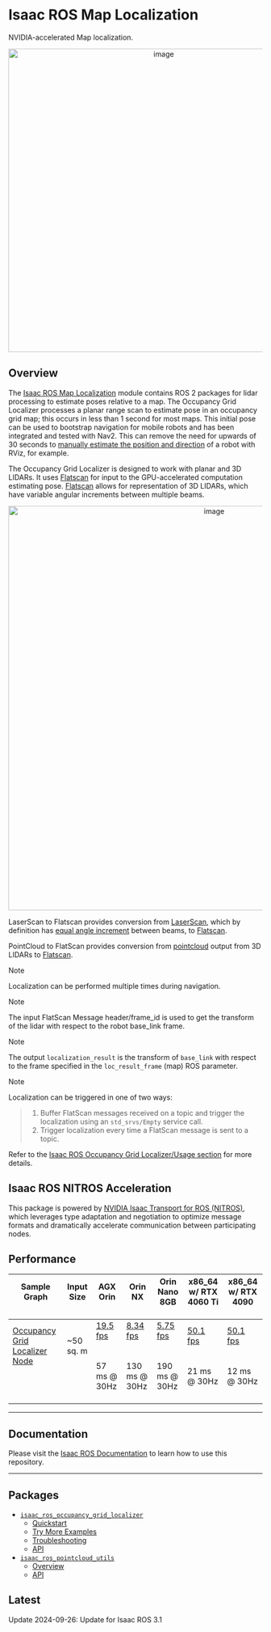 # Isaac ROS Map Localization

NVIDIA-accelerated Map localization.

<div align="center"><a class="reference internal image-reference" href="https://media.githubusercontent.com/media/NVIDIA-ISAAC-ROS/.github/main/resources/isaac_ros_docs/repositories_and_packages/isaac_ros_map_localization/occupancy_grid_localizer.gif/"><img alt="image" src="https://media.githubusercontent.com/media/NVIDIA-ISAAC-ROS/.github/main/resources/isaac_ros_docs/repositories_and_packages/isaac_ros_map_localization/occupancy_grid_localizer.gif/" width="600px"/></a></div>

## Overview

The [Isaac ROS Map Localization](https://github.com/NVIDIA-ISAAC-ROS/isaac_ros_map_localization) module contains ROS 2 packages for lidar
processing to estimate poses relative to a map. The Occupancy Grid
Localizer processes a planar range scan to estimate pose in an occupancy
grid map; this occurs in less than 1 second for most maps. This initial
pose can be used to bootstrap navigation for mobile robots and has been
integrated and tested with Nav2. This can remove the need for upwards of
30 seconds to [manually estimate the position and
direction](https://youtu.be/IrJmuow1r7g?t=1029) of a robot with RViz,
for example.

The Occupancy Grid Localizer is designed to work with planar and 3D
LIDARs. It uses
[Flatscan](https://github.com/NVIDIA-ISAAC-ROS/isaac_ros_common/blob/main/isaac_ros_pointcloud_interfaces/msg/FlatScan.msg)
for input to the GPU-accelerated computation estimating pose.
[Flatscan](https://github.com/NVIDIA-ISAAC-ROS/isaac_ros_common/blob/main/isaac_ros_pointcloud_interfaces/msg/FlatScan.msg)
allows for representation of 3D LIDARs, which have variable angular
increments between multiple beams.

<div align="center"><a class="reference internal image-reference" href="https://media.githubusercontent.com/media/NVIDIA-ISAAC-ROS/.github/main/resources/isaac_ros_docs/repositories_and_packages/isaac_ros_map_localization/isaac_ros_map_localization_nodegraph.png/"><img alt="image" src="https://media.githubusercontent.com/media/NVIDIA-ISAAC-ROS/.github/main/resources/isaac_ros_docs/repositories_and_packages/isaac_ros_map_localization/isaac_ros_map_localization_nodegraph.png/" width="800px"/></a></div>

LaserScan to Flatscan provides conversion from
[LaserScan](https://github.com/ros2/common_interfaces/blob/humble/sensor_msgs/msg/LaserScan.msg),
which by definition has [equal angle
increment](https://github.com/ros2/common_interfaces/blob/humble/sensor_msgs/msg/LaserScan.msg#L16)
between beams, to
[Flatscan](https://github.com/NVIDIA-ISAAC-ROS/isaac_ros_common/blob/main/isaac_ros_pointcloud_interfaces/msg/FlatScan.msg).

PointCloud to FlatScan provides conversion from
[pointcloud](https://github.com/ros2/common_interfaces/blob/humble/sensor_msgs/msg/PointCloud2.msg)
output from 3D LIDARs to
[Flatscan](https://github.com/NVIDIA-ISAAC-ROS/isaac_ros_common/blob/main/isaac_ros_pointcloud_interfaces/msg/FlatScan.msg).

> [!Note]
> Localization can be performed multiple times during
> navigation.

> [!Note]
> The input FlatScan Message header/frame_id is
> used to get the transform of the lidar with respect to the robot
> base_link frame.

> [!Note]
> The output `localization_result` is the
> transform of `base_link` with respect to the frame specified in the
> `loc_result_frame` (map) ROS parameter.

> [!Note]
> Localization can
> be triggered in one of two ways:

> 1. Buffer FlatScan messages received on a topic and trigger the
>    localization using an `std_srvs/Empty` service call.
> 2. Trigger localization every time a FlatScan message is sent to a
>    topic.

Refer to the [Isaac ROS Occupancy Grid Localizer/Usage section](https://nvidia-isaac-ros.github.io/repositories_and_packages/isaac_ros_map_localization/isaac_ros_occupancy_grid_localizer/index.html) for more details.

## Isaac ROS NITROS Acceleration

This package is powered by [NVIDIA Isaac Transport for ROS (NITROS)](https://developer.nvidia.com/blog/improve-perception-performance-for-ros-2-applications-with-nvidia-isaac-transport-for-ros/), which leverages type adaptation and negotiation to optimize message formats and dramatically accelerate communication between participating nodes.

## Performance

| Sample Graph<br/><br/>                                                                                                                                                                                                  | Input Size<br/><br/>          | AGX Orin<br/><br/>                                                                                                                                                     | Orin NX<br/><br/>                                                                                                                                                      | Orin Nano 8GB<br/><br/>                                                                                                                                                  | x86_64 w/ RTX 4060 Ti<br/><br/>                                                                                                                                          | x86_64 w/ RTX 4090<br/><br/>                                                                                                                                           |
|-------------------------------------------------------------------------------------------------------------------------------------------------------------------------------------------------------------------------|-------------------------------|------------------------------------------------------------------------------------------------------------------------------------------------------------------------|------------------------------------------------------------------------------------------------------------------------------------------------------------------------|--------------------------------------------------------------------------------------------------------------------------------------------------------------------------|--------------------------------------------------------------------------------------------------------------------------------------------------------------------------|------------------------------------------------------------------------------------------------------------------------------------------------------------------------|
| [Occupancy Grid Localizer Node](https://github.com/NVIDIA-ISAAC-ROS/isaac_ros_benchmark/blob/main/benchmarks/isaac_ros_occupancy_grid_localizer_benchmark/scripts/isaac_ros_grid_localizer_node.py)<br/><br/><br/><br/> | ~50 sq. m<br/><br/><br/><br/> | [19.5 fps](https://github.com/NVIDIA-ISAAC-ROS/isaac_ros_benchmark/blob/main/results/isaac_ros_grid_localizer_node-agx_orin.json)<br/><br/><br/>57 ms @ 30Hz<br/><br/> | [8.34 fps](https://github.com/NVIDIA-ISAAC-ROS/isaac_ros_benchmark/blob/main/results/isaac_ros_grid_localizer_node-orin_nx.json)<br/><br/><br/>130 ms @ 30Hz<br/><br/> | [5.75 fps](https://github.com/NVIDIA-ISAAC-ROS/isaac_ros_benchmark/blob/main/results/isaac_ros_grid_localizer_node-orin_nano.json)<br/><br/><br/>190 ms @ 30Hz<br/><br/> | [50.1 fps](https://github.com/NVIDIA-ISAAC-ROS/isaac_ros_benchmark/blob/main/results/isaac_ros_grid_localizer_node-nuc_4060ti.json)<br/><br/><br/>21 ms @ 30Hz<br/><br/> | [50.1 fps](https://github.com/NVIDIA-ISAAC-ROS/isaac_ros_benchmark/blob/main/results/isaac_ros_grid_localizer_node-x86_4090.json)<br/><br/><br/>12 ms @ 30Hz<br/><br/> |

---

## Documentation

Please visit the [Isaac ROS Documentation](https://nvidia-isaac-ros.github.io/repositories_and_packages/isaac_ros_map_localization/index.html) to learn how to use this repository.

---

## Packages

* [`isaac_ros_occupancy_grid_localizer`](https://nvidia-isaac-ros.github.io/repositories_and_packages/isaac_ros_map_localization/isaac_ros_occupancy_grid_localizer/index.html)
  * [Quickstart](https://nvidia-isaac-ros.github.io/repositories_and_packages/isaac_ros_map_localization/isaac_ros_occupancy_grid_localizer/index.html#quickstart)
  * [Try More Examples](https://nvidia-isaac-ros.github.io/repositories_and_packages/isaac_ros_map_localization/isaac_ros_occupancy_grid_localizer/index.html#try-more-examples)
  * [Troubleshooting](https://nvidia-isaac-ros.github.io/repositories_and_packages/isaac_ros_map_localization/isaac_ros_occupancy_grid_localizer/index.html#troubleshooting)
  * [API](https://nvidia-isaac-ros.github.io/repositories_and_packages/isaac_ros_map_localization/isaac_ros_occupancy_grid_localizer/index.html#api)
* [`isaac_ros_pointcloud_utils`](https://nvidia-isaac-ros.github.io/repositories_and_packages/isaac_ros_map_localization/isaac_ros_pointcloud_utils/index.html)
  * [Overview](https://nvidia-isaac-ros.github.io/repositories_and_packages/isaac_ros_map_localization/isaac_ros_pointcloud_utils/index.html#overview)
  * [API](https://nvidia-isaac-ros.github.io/repositories_and_packages/isaac_ros_map_localization/isaac_ros_pointcloud_utils/index.html#api)

## Latest

Update 2024-09-26: Update for Isaac ROS 3.1
